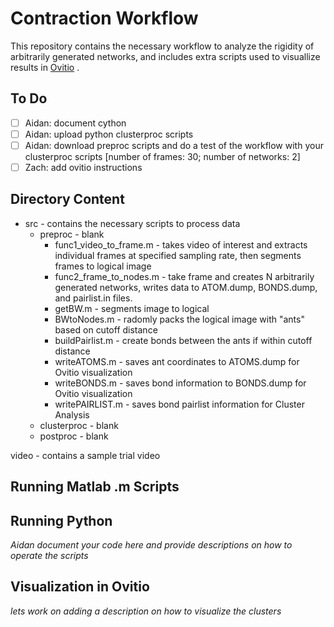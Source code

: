 # Contraction Workflow
This repository contains the necessary workflow to analyze the rigidity of arbitrarily generated networks, and includes extra scripts used to visuallize results in [Ovitio](https://www.ovito.org/) . 

## To Do
- [ ] Aidan: document cython
- [ ] Aidan: upload python clusterproc scripts
- [ ] Aidan: download preproc scripts and do a test of the workflow with your clusterproc scripts [number of frames: 30; number of networks: 2]
- [ ] Zach: add ovitio instructions

## Directory Content 

- src - contains the necessary scripts to process data
  - preproc - blank
    - func1_video_to_frame.m - takes video of interest and extracts individual frames at specified sampling rate, then segments frames to logical image 
    - func2_frame_to_nodes.m - take frame and creates N arbitrarily generated networks, writes data to ATOM.dump, BONDS.dump, and pairlist.in files.
    - getBW.m - segments image to logical
    - BWtoNodes.m - radomly packs the logical image with "ants" based on cutoff distance
    - buildPairlist.m - create bonds between the ants if within cutoff distance
    - writeATOMS.m - saves ant coordinates to ATOMS.dump for Ovitio visualization
    - writeBONDS.m - saves bond information to BONDS.dump for Ovitio visualization
    - writePAIRLIST.m - saves bond pairlist information for Cluster Analysis
  - clusterproc - blank
  - postproc - blank

video - contains a sample trial video

## Running Matlab .m Scripts


## Running Python
   *Aidan document your code here and provide descriptions on how to operate the scripts*

## Visualization in Ovitio
  *lets work on adding a description on how to visualize the clusters*

